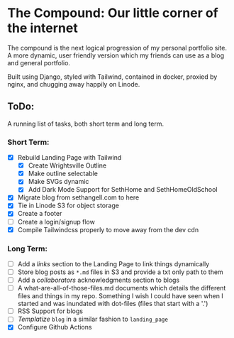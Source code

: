 # The Compound: Our little corner of the internet
The compound is the next logical progression of my personal
portfolio site. A more dynamic, user friendly version which
my friends can use as a blog and general portfolio. 

Built using Django, styled with Tailwind, contained in docker, proxied by nginx, and chugging away happily on Linode. 

## ToDo:
A running list of tasks, both short term and long term.

### Short Term:
- [x] Rebuild Landing Page with Tailwind
    - [x] Create Wrightsville Outline
    - [x] Make outline selectable
    - [x] Make SVGs dynamic
    - [x] Add Dark Mode Support for SethHome and SethHomeOldSchool
- [x] Migrate blog from sethangell.com to here
- [x] Tie in Linode S3 for object storage
- [x] Create a footer
- [ ] Create a login/signup flow
- [x] Compile Tailwindcss properly to move away from the dev cdn

### Long Term:
- [ ] Add a _links_ section to the Landing Page to link things dynamically
- [ ] Store blog posts as `*.md` files in S3 and provide a txt only path to them
- [ ] Add a _collaborators_ acknowledgments section to blogs
- [ ] A what-are-all-of-those-files.md documents which details the different files and things in my repo. Something I wish I could have seen when I started and was inundated with dot-files (files that start with a '.')
- [ ] RSS Support for blogs
- [ ] _Templatize_ `blog` in a similar fashion to `landing_page`
- [x] Configure Github Actions
